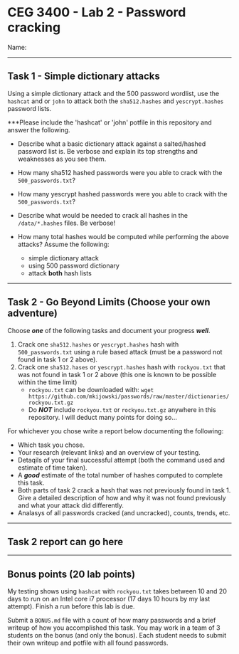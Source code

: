 # CEG 3400 - Lab 2 - Password cracking

Name: 

---

## Task 1 - Simple dictionary attacks

Using a simple dictionary attack and the 500 password wordlist, use the `hashcat` and or `john` to attack both the `sha512.hashes` and `yescrypt.hashes` password lists.  

***Please include the 'hashcat' or 'john' potfile in this repository and answer the following.

* Describe what a basic dictionary attack against a salted/hashed password list is.  Be verbose and explain its top strengths and weaknesses as you see them.

* How many sha512 hashed passwords were you able to crack with the `500_passwords.txt`?

* How many yescrypt hashed passwords were you able to crack with the `500_passwords.txt`?

* Describe what would be needed to crack all hashes in the `/data/*.hashes` files.  Be verbose!

* How many total hashes would be computed while performing the above attacks?  Assume the following:
  * simple dictionary attack
  * using 500 password dictionary
  * attack **both** hash lists

---

## Task 2 - Go Beyond Limits (Choose your own adventure)

Choose ***one*** of the following tasks and document your progress ***well***.

1. Crack one `sha512.hashes` or `yescrypt.hashes` hash with `500_passwords.txt` using a rule based attack (must be a password not found in task 1 or 2 above).
2. Crack one `sha512.hases` or `yescrypt.hashes` hash with `rockyou.txt` that was not found in task 1 or 2 above (this one is known to be possible within the time limit)
   * `rockyou.txt` can be downloaded with: `wget https://github.com/mkijowski/passwords/raw/master/dictionaries/rockyou.txt.gz`
   * Do ***NOT*** include `rockyou.txt` or `rockyou.txt.gz` anywhere in this repository.  I will deduct many points for doing so...

For whichever you chose write a report below documenting the following:

* Which task you chose.
* Your research (relevant links) and an overview of your testing.
* Detaqils of your final successful attempt (both the command used and estimate of time taken). 
* A ***good*** estimate of the total number of hashes computed to complete this task.
* Both parts of task 2 crack a hash that was not previously found in task 1.  Give a detailed description of how and why it was not found previously and what your attack did differently. 
* Analasys of all passwords cracked (and uncracked), counts, trends, etc.

---

## Task 2 report can go here

---

## Bonus points (20 lab points)

My testing shows using `hashcat` with `rockyou.txt` takes between 10 and 20 days to run on an Intel core i7 
processor (17 days 10 hours by my last attempt).  Finish a run before this lab is due. 

Submit a `BONUS.md` file with a count of how many passwords and a brief writeup of how you accomplished this task.
You may work in a team of 3 students on the bonus (and only the bonus).  Each student needs to submit their own 
writeup and potfile with all found passwords. 

